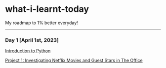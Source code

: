 # what-i-learnt-today
My roadmap to 1% better everyday!

---
### Day 1 [April 1st, 2023]
[Introduction to Python](https://app.datacamp.com/workspace/w/922c1fcd-04af-4ab4-953d-311c462400a3)

[Project 1: Investigating Netflix Movies and Guest Stars in The Office](https://app.datacamp.com/workspace/w/5c98c6b0-ff47-404c-ab64-8e548dce492f)

